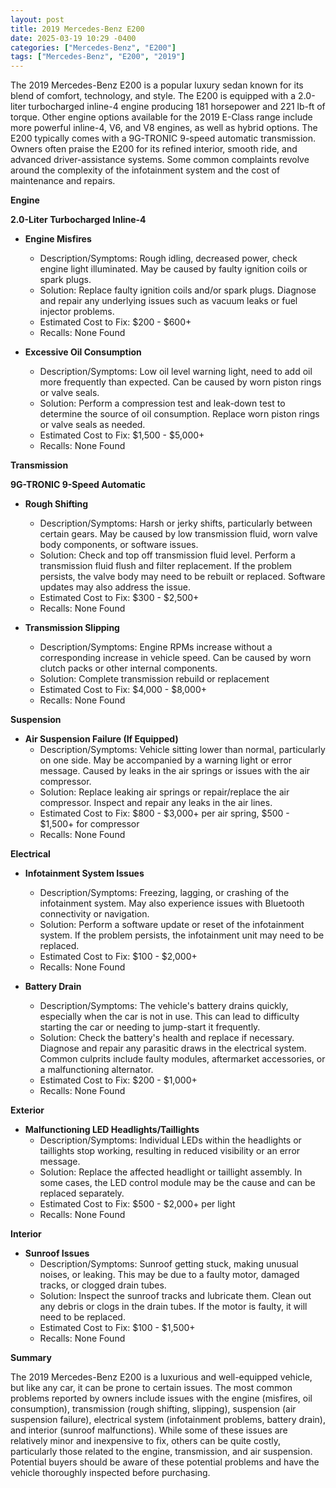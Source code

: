 ```yaml
---
layout: post
title: 2019 Mercedes-Benz E200
date: 2025-03-19 10:29 -0400
categories: ["Mercedes-Benz", "E200"]
tags: ["Mercedes-Benz", "E200", "2019"]
---
```

The 2019 Mercedes-Benz E200 is a popular luxury sedan known for its blend of comfort, technology, and style. The E200 is equipped with a 2.0-liter turbocharged inline-4 engine producing 181 horsepower and 221 lb-ft of torque. Other engine options available for the 2019 E-Class range include more powerful inline-4, V6, and V8 engines, as well as hybrid options. The E200 typically comes with a 9G-TRONIC 9-speed automatic transmission. Owners often praise the E200 for its refined interior, smooth ride, and advanced driver-assistance systems. Some common complaints revolve around the complexity of the infotainment system and the cost of maintenance and repairs.

**Engine**

**2.0-Liter Turbocharged Inline-4**

*   **Engine Misfires**
    *   Description/Symptoms: Rough idling, decreased power, check engine light illuminated. May be caused by faulty ignition coils or spark plugs.
    *   Solution: Replace faulty ignition coils and/or spark plugs. Diagnose and repair any underlying issues such as vacuum leaks or fuel injector problems.
    *   Estimated Cost to Fix: $200 - $600+
    *   Recalls: None Found

*   **Excessive Oil Consumption**
    *   Description/Symptoms: Low oil level warning light, need to add oil more frequently than expected. Can be caused by worn piston rings or valve seals.
    *   Solution: Perform a compression test and leak-down test to determine the source of oil consumption. Replace worn piston rings or valve seals as needed.
    *   Estimated Cost to Fix: $1,500 - $5,000+
    *   Recalls: None Found

**Transmission**

**9G-TRONIC 9-Speed Automatic**

*   **Rough Shifting**
    *   Description/Symptoms: Harsh or jerky shifts, particularly between certain gears. May be caused by low transmission fluid, worn valve body components, or software issues.
    *   Solution: Check and top off transmission fluid level. Perform a transmission fluid flush and filter replacement. If the problem persists, the valve body may need to be rebuilt or replaced. Software updates may also address the issue.
    *   Estimated Cost to Fix: $300 - $2,500+
    *   Recalls: None Found

*   **Transmission Slipping**
    *   Description/Symptoms: Engine RPMs increase without a corresponding increase in vehicle speed. Can be caused by worn clutch packs or other internal components.
    *   Solution: Complete transmission rebuild or replacement
    *   Estimated Cost to Fix: $4,000 - $8,000+
    *   Recalls: None Found

**Suspension**

*   **Air Suspension Failure (If Equipped)**
    *   Description/Symptoms: Vehicle sitting lower than normal, particularly on one side. May be accompanied by a warning light or error message. Caused by leaks in the air springs or issues with the air compressor.
    *   Solution: Replace leaking air springs or repair/replace the air compressor. Inspect and repair any leaks in the air lines.
    *   Estimated Cost to Fix: $800 - $3,000+ per air spring, $500 - $1,500+ for compressor
    *   Recalls: None Found

**Electrical**

*   **Infotainment System Issues**
    *   Description/Symptoms: Freezing, lagging, or crashing of the infotainment system. May also experience issues with Bluetooth connectivity or navigation.
    *   Solution: Perform a software update or reset of the infotainment system. If the problem persists, the infotainment unit may need to be replaced.
    *   Estimated Cost to Fix: $100 - $2,000+
    *   Recalls: None Found

*   **Battery Drain**
    *   Description/Symptoms: The vehicle's battery drains quickly, especially when the car is not in use. This can lead to difficulty starting the car or needing to jump-start it frequently.
    *   Solution: Check the battery's health and replace if necessary. Diagnose and repair any parasitic draws in the electrical system. Common culprits include faulty modules, aftermarket accessories, or a malfunctioning alternator.
    *   Estimated Cost to Fix: $200 - $1,000+
    *   Recalls: None Found

**Exterior**

*   **Malfunctioning LED Headlights/Taillights**
    *   Description/Symptoms: Individual LEDs within the headlights or taillights stop working, resulting in reduced visibility or an error message.
    *   Solution: Replace the affected headlight or taillight assembly. In some cases, the LED control module may be the cause and can be replaced separately.
    *   Estimated Cost to Fix: $500 - $2,000+ per light
    *   Recalls: None Found

**Interior**

*   **Sunroof Issues**
    *   Description/Symptoms: Sunroof getting stuck, making unusual noises, or leaking. This may be due to a faulty motor, damaged tracks, or clogged drain tubes.
    *   Solution: Inspect the sunroof tracks and lubricate them. Clean out any debris or clogs in the drain tubes. If the motor is faulty, it will need to be replaced.
    *   Estimated Cost to Fix: $100 - $1,500+
    *   Recalls: None Found

**Summary**

The 2019 Mercedes-Benz E200 is a luxurious and well-equipped vehicle, but like any car, it can be prone to certain issues. The most common problems reported by owners include issues with the engine (misfires, oil consumption), transmission (rough shifting, slipping), suspension (air suspension failure), electrical system (infotainment problems, battery drain), and interior (sunroof malfunctions). While some of these issues are relatively minor and inexpensive to fix, others can be quite costly, particularly those related to the engine, transmission, and air suspension. Potential buyers should be aware of these potential problems and have the vehicle thoroughly inspected before purchasing.

